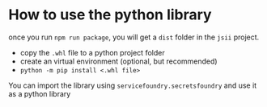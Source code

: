 # How to use the python library

once you run `npm run package`, you will get a `dist` folder in the `jsii` project.

- copy the `.whl` file to a python project folder
- create an virtual environment (optional, but recommended)
- `python -m pip install <.whl file>`

You can import the library using `servicefoundry.secretsfoundry` and use it as a python library
